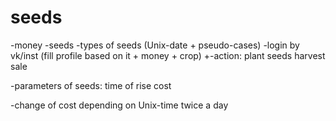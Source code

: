 # seeds

-money
-seeds
-types of seeds (Unix-date + pseudo-cases)
-login by vk/inst (fill profile based on it + money + crop)
+-action:
   plant seeds
   harvest
   sale

-parameters of seeds:
    time of rise
    cost

-change of cost depending on Unix-time twice a day
